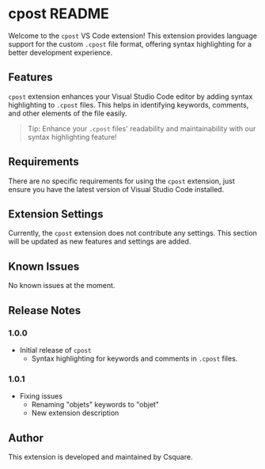 # cpost README

Welcome to the `cpost` VS Code extension! This extension provides language support for the custom `.cpost` file format, offering syntax highlighting for a better development experience. 

## Features

`cpost` extension enhances your Visual Studio Code editor by adding syntax highlighting to `.cpost` files. This helps in identifying keywords, comments, and other elements of the file easily.

> Tip: Enhance your `.cpost` files' readability and maintainability with our syntax highlighting feature!

## Requirements

There are no specific requirements for using the `cpost` extension, just ensure you have the latest version of Visual Studio Code installed.

## Extension Settings

Currently, the `cpost` extension does not contribute any settings. This section will be updated as new features and settings are added.

## Known Issues

No known issues at the moment.

## Release Notes

### 1.0.0

- Initial release of `cpost`
  - Syntax highlighting for keywords and comments in `.cpost` files.

### 1.0.1

- Fixing issues
  - Renaming "objets" keywords to "objet"
  - New extension description


## Author

This extension is developed and maintained by Csquare.